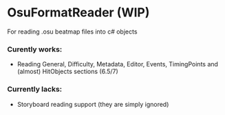 ﻿# OsuFormatReader (WIP)

For reading .osu beatmap files into c# objects

### Curently works:
- Reading General, Difficulty, Metadata, Editor, Events, TimingPoints and (almost) HitObjects sections (6.5/7)

### Currently lacks:
- Storyboard reading support (they are simply ignored)
